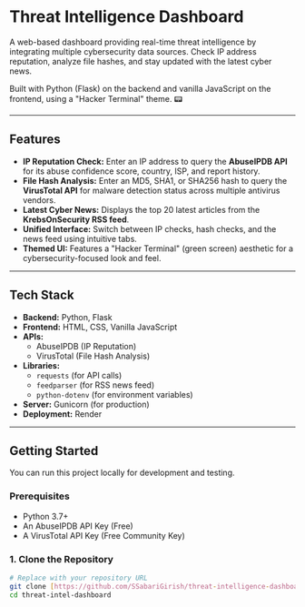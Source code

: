 # Threat Intelligence Dashboard

A web-based dashboard providing real-time threat intelligence by integrating multiple cybersecurity data sources. Check IP address reputation, analyze file hashes, and stay updated with the latest cyber news.

Built with Python (Flask) on the backend and vanilla JavaScript on the frontend, using a "Hacker Terminal" theme. 📟

---

## Features

* **IP Reputation Check:** Enter an IP address to query the **AbuseIPDB API** for its abuse confidence score, country, ISP, and report history.
* **File Hash Analysis:** Enter an MD5, SHA1, or SHA256 hash to query the **VirusTotal API** for malware detection status across multiple antivirus vendors.
* **Latest Cyber News:** Displays the top 20 latest articles from the **KrebsOnSecurity RSS feed**.
* **Unified Interface:** Switch between IP checks, hash checks, and the news feed using intuitive tabs.
* **Themed UI:** Features a "Hacker Terminal" (green screen) aesthetic for a cybersecurity-focused look and feel.

---

## Tech Stack

* **Backend:** Python, Flask
* **Frontend:** HTML, CSS, Vanilla JavaScript
* **APIs:**
    * AbuseIPDB (IP Reputation)
    * VirusTotal (File Hash Analysis)
* **Libraries:**
    * `requests` (for API calls)
    * `feedparser` (for RSS news feed)
    * `python-dotenv` (for environment variables)
* **Server:** Gunicorn (for production)
* **Deployment:** Render

---

## Getting Started

You can run this project locally for development and testing.

### Prerequisites

* Python 3.7+
* An AbuseIPDB API Key (Free)
* A VirusTotal API Key (Free Community Key)

### 1. Clone the Repository

```bash
# Replace with your repository URL
git clone [https://github.com/SSabariGirish/threat-intelligence-dashboard.git](https://github.com/SSabariGirish/threat-intelligence-dashboard.git)
cd threat-intel-dashboard
